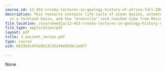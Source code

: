 ```yaml
---
course_id: 12-453-crosby-lectures-in-geology-history-of-africa-fall-2005
description: This resource contains life cycle of ocean basins, witwatersrand deposition
  in a foreland basin, and how "Grenville" rock reached Cuba from Mexico.
file_location: /coursemedia/12-453-crosby-lectures-in-geology-history-of-africa-fall-2005/063363c4f4a9b13c35244e583bc1e8f7_3_ancient_tecton.pdf
file_type: application/pdf
layout: pdf
title: 3_ancient_tecton.pdf
type: course
uid: 063363c4f4a9b13c35244e583bc1e8f7

---
```

None